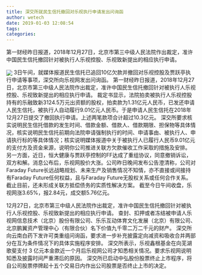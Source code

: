 ```yaml
---
title: 深交所就民生信托撤回对乐视执行申请发出问询函
author: wetech
date: 2019-01-03 12:08:54
tags: 
categories: 
---
```

第一财经昨日报道，2018年12月27日，北京市第三中级人民法院作出裁定，准许中国民生信托撤回针对被执行人乐视控股、乐视致新提出的相应执行申请。
<!-- more -->
<img align="center" border="0" src="https://imgcdn.yicai.com/uppics/images/2019/01/7fb14fe0d64ce57b13b3e27fcba38add.jpg" />
3日午间，就媒体报道民生信托已追回10亿欠款并撤回对乐视控股及贾跃亭执行申请等事项，深交所向乐视网发出问询函。
第一财经昨日报道，2018年12月27日，北京市第三中级人民法院作出裁定，准许中国民生信托撤回针对被执行人乐视控股、乐视致新提出的相应执行申请。
裁定书显示，法院拍卖被执行人乐视控股持有的乐融致新3124.5万元出资额的股权，拍卖款为1.31亿元人民币，已发还申请人民生信托，被执行人自动履行9.01亿元人民币。于是申请人民生信托在2018年12月27日提交了撤回执行申请。上述两笔款项合计超过10.3亿元。
深交所要求核实说明民生信托借款的发生时间、借款金额、借款人、借款期限、担保物等具体情况，核实说明民生信托前期向法院申请强制执行的时间、申请事由、被执行人、申请执行标的等具体情况；核实说明媒体报道中关于被执行人已履行人民币9.01亿元的支付方及资金来源，说明你公司推进关联方欠款催收工作采取的措施及安排。
另一方面，近日，恒大健康与贾跃亭控制的FF达成了重组协议，同意撤销诉讼，双方和解。消息公布后，乐视网股价大涨。公司昨日晚间发布公告澄清称，公司对Faraday Future长远战略规划、未来生产及销售情况不知情，亦不直接或间接持有Faraday Future任何权益，且与Faraday Future无股权关系或任何合作关系。截止目前，还未形成关联方抵偿债务的实质性解决方案。
截至今日午间收盘，乐视网涨3.65%，报2.84元，成交额5.76亿元。
 
 
12月27日，北京市第三中级人民法院作出裁定，准许中国民生信托撤回针对被执行人乐视控股、乐视致新提出的相应执行申请。
查封、扣押或者冻结被申请人乐视网信息技术（北京）股份有限公司、乐乐互动体育文化发展（北京）有限公司、北京鹏翼资产管理中心（有限合伙）名下价值九千零二万二千元的财产。
深交所向云南白药下发许可类重组问询函，要求进一步补充披露定向减资和吸收合并两部分在互为条件情况下的具体实施程序安排。
深交所表示，乐视鑫根基金在向芜湖歌斐支付 3 亿元本金款近一个月后乐视网公司才知悉相关情况。要求乐视网说明知悉及披露时间严重滞后的原因。
深交所已启动中弘股份股票终止上市程序，将自公司股票停牌起十五个交易日内作出公司股票是否终止上市的决定。
